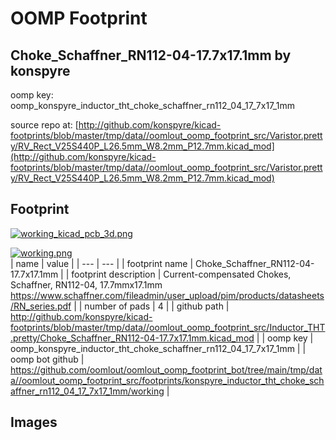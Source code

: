 # OOMP Footprint  
## Choke_Schaffner_RN112-04-17.7x17.1mm  by konspyre  
  
oomp key: oomp_konspyre_inductor_tht_choke_schaffner_rn112_04_17_7x17_1mm  
  
source repo at: [http://github.com/konspyre/kicad-footprints/blob/master/tmp/data//oomlout_oomp_footprint_src/Varistor.pretty/RV_Rect_V25S440P_L26.5mm_W8.2mm_P12.7mm.kicad_mod](http://github.com/konspyre/kicad-footprints/blob/master/tmp/data//oomlout_oomp_footprint_src/Varistor.pretty/RV_Rect_V25S440P_L26.5mm_W8.2mm_P12.7mm.kicad_mod)  
## Footprint  
  
[![working_kicad_pcb_3d.png](working_kicad_pcb_3d_600.png)](working_kicad_pcb_3d.png)  
  
[![working.png](working_600.png)](working.png)  
| name | value | 
| --- | --- | 
| footprint name | Choke_Schaffner_RN112-04-17.7x17.1mm | 
| footprint description | Current-compensated Chokes, Schaffner, RN112-04, 17.7mmx17.1mm https://www.schaffner.com/fileadmin/user_upload/pim/products/datasheets/RN_series.pdf | 
| number of pads | 4 | 
| github path | http://github.com/konspyre/kicad-footprints/blob/master/tmp/data//oomlout_oomp_footprint_src/Inductor_THT.pretty/Choke_Schaffner_RN112-04-17.7x17.1mm.kicad_mod | 
| oomp key | oomp_konspyre_inductor_tht_choke_schaffner_rn112_04_17_7x17_1mm | 
| oomp bot github | https://github.com/oomlout/oomlout_oomp_footprint_bot/tree/main/tmp/data//oomlout_oomp_footprint_src/footprints/konspyre_inductor_tht_choke_schaffner_rn112_04_17_7x17_1mm/working | 
## Images  

